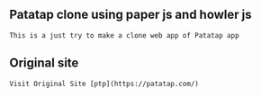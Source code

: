 ## Patatap clone using paper js and howler js

```
This is a just try to make a clone web app of Patatap app

```

## Original site
```
Visit Original Site [ptp](https://patatap.com/)
